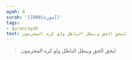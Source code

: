 ```yaml
---
ayah: 8
surah: '[[008|سورة]]'
tags:
- quran/ayah
text: ليحق الحق ويبطل الباطل ولو كره المجرمون
---
```

> ليحق الحق ويبطل الباطل ولو كره المجرمون
